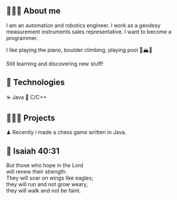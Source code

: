 ## 🙋🏻‍♂️ About me
I am an automation and robotics engineer. I work as a geodesy measurement instruments sales representative. I want to become a programmer.

I like playing the piano, boulder climbing, playing pool 🎹🏔🎱

Still learning and discovering new stuff!

## 🔧 Technologies

☕ Java
🔷 C/C++

## 👨🏻‍🔬 Projects

♟ Recently i made a chess game written in Java.

## 📘 **Isaiah 40:31**

But those who hope in the Lord<br />
will renew their strength.<br />
They will soar on wings like eagles;<br />
they will run and not grow weary,<br />
they will walk and not be faint.
